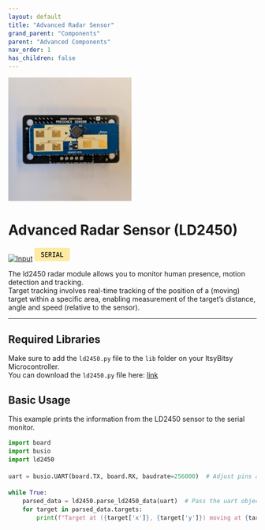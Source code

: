 ```yaml
---
layout: default
title: "Advanced Radar Sensor"
grand_parent: "Components"
parent: "Advanced Components"
nav_order: 1
has_children: false
---
```




<img src="assets/advanced-radar-sensor.jpg" alt="Advanced Radar Sensor" width="250"/>

# Advanced Radar Sensor (LD2450)
<a href="../../glossary/glossary"><img src="../../glossary/assets/input.png" alt="Input" width="72"/></a> <a href="../../glossary/glossary"><img src="../../glossary/assets/serial.png" alt="Serial" width="72"/></a>

The ld2450 radar module allows you to monitor human presence, motion detection and tracking.  
Target tracking involves real-time tracking of the position of a (moving) target within a specific area, enabling measurement of the target’s distance, angle and speed (relative to the sensor).

---

## Required Libraries
Make sure to add the `ld2450.py` file to the `lib` folder on your ItsyBitsy Microcontroller.  
You can download the `ld2450.py` file here: [link](https://github.com/id-studiolab/EduGroveModules/blob/main/RadarSensor/Production%20Files/code/lib/ld2450.py)

## Basic Usage

This example prints the information from the LD2450 sensor to the serial monitor.
 
```python
import board
import busio
import ld2450

uart = busio.UART(board.TX, board.RX, baudrate=256000)  # Adjust pins and baudrate as needed

while True:
    parsed_data = ld2450.parse_ld2450_data(uart)  # Pass the uart object
    for target in parsed_data.targets:
        print(f"Target at ({target['x']}, {target['y']}) moving at {target['speed']} cm/s")
```